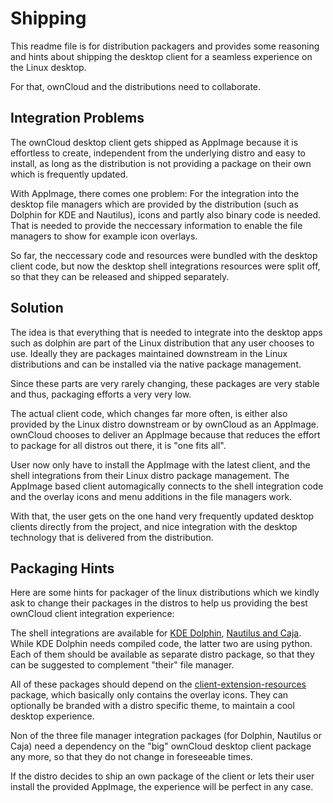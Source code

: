 # Shipping

This readme file is for distribution packagers and provides some reasoning and hints about shipping the desktop client for a seamless experience on the Linux desktop.

For that, ownCloud and the distributions need to collaborate.

## Integration Problems

The ownCloud desktop client gets shipped as AppImage because it is effortless to create, independent from the underlying distro and easy to install, as long as the distribution is not providing a package on their own which is frequently updated.

With AppImage, there comes one problem: For the integration into the desktop file managers which are provided by the distribution (such as Dolphin for KDE and Nautilus), icons and partly also binary code is needed. That is needed to provide the neccessary information to enable the file managers to show for example icon overlays.

So far, the neccessary code and resources were bundled with the desktop client code, but now the desktop shell integrations resources were split off, so that they can be released and shipped separately.

## Solution

The idea is that everything that is needed to integrate into the desktop apps such as dolphin are part of the Linux distribution that any user chooses to use. Ideally they are packages maintained downstream in the Linux distributions and can be installed via the native package management.

Since these parts are very rarely changing, these packages are very stable and thus, packaging efforts a very very low.

The actual client code, which changes far more often, is either also provided by the Linux distro downstream or by ownCloud as an AppImage. ownCloud chooses to deliver an AppImage because that reduces the effort to package for all distros out there, it is "one fits all".

User now only have to install the AppImage with the latest client, and the shell integrations from their Linux distro package management. The AppImage based client automagically connects to the shell integration code and the overlay icons and menu additions in the file managers work.

With that, the user gets on the one hand very frequently updated desktop clients directly from the project, and nice integration with the desktop technology that is delivered from the distribution.

## Packaging Hints

Here are some hints for packager of the linux distributions which we kindly ask to change their packages in the distros to help us providing the best ownCloud client integration experience:

The shell integrations are available for [KDE Dolphin](https://github.com/owncloud/client-desktop-shell-integration-dolphin), [Nautilus and Caja](https://github.com/owncloud/client-desktop-shell-integration-nautilus). While KDE Dolphin needs compiled code, the latter two are using python.
Each of them should be available as separate distro package, so that they can be suggested to complement "their" file manager.

All of these packages should depend on the [client-extension-resources](https://github.com/owncloud/client-desktop-shell-integration-resources) package, which basically only contains the overlay icons. They can optionally be branded with a distro specific theme, to maintain a cool desktop experience.

Non of the three file manager integration packages (for Dolphin, Nautilus or Caja) need a dependency on the "big" ownCloud desktop client package any more, so that they do not change in foreseeable times.

If the distro decides to ship an own package of the client or lets their user install the provided AppImage, the experience will be perfect in any case.

